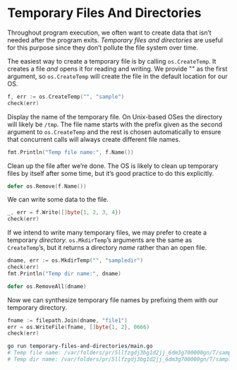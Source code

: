# Temporary Files And Directories

Throughout program execution, we often want to create data that isn’t needed after the program exits. _Temporary files and directories_ are useful for this purpose since they don’t pollute the file system over time.

The easiest way to create a temporary file is by calling `os.CreateTemp`. It creates a file _and_ opens it for reading and writing. We provide "" as the first argument, so `os.CreateTemp` will create the file in the default location for our OS.

```go
f, err := os.CreateTemp("", "sample")
check(err)
```

Display the name of the temporary file. On Unix-based OSes the directory will likely be `/tmp`. The file name starts with the prefix given as the second argument to `os.CreateTemp` and the rest is chosen automatically to ensure that concurrent calls will always create different file names.

```go
fmt.Println("Temp file name:", f.Name())
```

Clean up the file after we’re done. The OS is likely to clean up temporary files by itself after some time, but it’s good practice to do this explicitly.

```go
defer os.Remove(f.Name())
```

We can write some data to the file.

```go
_, err = f.Write([]byte{1, 2, 3, 4})
check(err)
```

If we intend to write many temporary files, we may prefer to create a temporary _directory_. `os.MkdirTemp`’s arguments are the same as `CreateTemp`’s, but it returns a directory _name_ rather than an open file.

```go
dname, err := os.MkdirTemp("", "sampledir")
check(err)
fmt.Println("Temp dir name:", dname)

defer os.RemoveAll(dname)
```

Now we can synthesize temporary file names by prefixing them with our temporary directory.

```go
fname := filepath.Join(dname, "file1")
err = os.WriteFile(fname, []byte{1, 2}, 0666)
check(err)
```

```sh
go run temporary-files-and-directories/main.go
# Temp file name: /var/folders/pr/5llfzgdj3bg1d2jj_6dm3g700000gn/T/sample1222402219
# Temp dir name: /var/folders/pr/5llfzgdj3bg1d2jj_6dm3g700000gn/T/sampledir3821367140
```
